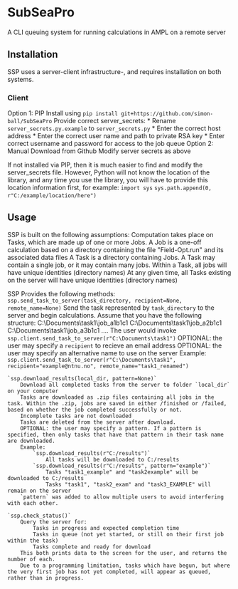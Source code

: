 # SubSeaPro
A CLI queuing system for running calculations in AMPL on a remote server


## Installation

SSP uses a server-client infrastructure-, and requires installation on both systems.

### Client
Option 1: PIP
    Install using `pip install git+https://github.com/simon-ball/SubSeaPro`
    Provide correct server_secrets:
    * Rename `server_secrets.py.example` to `server_secrets.py`
    * Enter the correct host address
    * Enter the correct user name and path to private RSA key
    * Enter correct username and password for access to the job queue
Option 2: Manual
    Download from Github
    Modify server secrets as above

If not installed via PIP, then it is much easier to find and modify the server_secrets file. However, Python will not know the location of the library, and any time you use the library, you will have to provide this location information first, for example:
	`import sys`
​	`sys.path.append(0, r"C:/example/location/here")`
​    


## Usage

SSP is built on the following assumptions:
	Computation takes place on Tasks, which are made up of one or more Jobs.
	A Job is a one-off calculation based on a directory containing the file "Field-Opt.run" and its associated data files
	A Task is a directory containing Jobs. A Task may contain a single job, or it may contain many jobs. 
	Within a Task, all jobs will have unique identities (directory names)
	At any given time, all Tasks existing on the server will have unique identities (directory names)
	
	
SSP Provides the following methods:
	`ssp.send_task_to_server(task_directory, recipient=None, remote_name=None)`
		Send the task represented by `task_directory` to the server and begin calculations. 
		Assume that you have the following structure:
			C:\Documents\task1\job_a1b1c1
			C:\Documents\task1\job_a2b1c1
			C:\Documents\task1\job_a3b1c1
		....
		The user would invoke `ssp.client.send_task_to_server(r"C:\Documents\task1")`
        OPTIONAL: the user may specify a `recipient` to recieve an email address
        OPTIONAL: the user may specify an alternative name to use on the server
        Example:
            `ssp.client.send_task_to_server(r"C:\Documents\task1", recipient="example@ntnu.no", remote_name="task1_renamed")`
		

    `ssp.download_results(local_dir, pattern=None)`
        Download all completed tasks from the server to folder `local_dir` on your computer
        Tasks are downloaded as .zip files containing all jobs in the task. Within the .zip, jobs are saved in either /finished or /failed, based on whether the job completed successfully or not.
        Incomplete tasks are not downloaded
        Tasks are deleted from the server after download.
        OPTIONAL: the user may specify a pattern. If a pattern is specified, then only tasks that have that pattern in their task name are downloaded. 
        Example:
            `ssp.download_results(r"C:/results")`
                All tasks will be downloaded to C:/results
            `ssp.download_results(r"C:/results", pattern="example")`
                Tasks "task1_example" and "task2example" will be downloaded to C:/results
                Tasks "task1", "task2_exam" and "task3_EXAMPLE" will remain on the server
        `pattern` was added to allow multiple users to avoid interfering with each other. 
        
    `ssp.check_status()`
        Query the server for:
            Tasks in progress and expected completion time
            Tasks in queue (not yet started, or still on their first job within the task)
            Tasks complete and ready for download
        This both prints data to the screen for the user, and returns the number of each. 
        Due to a programming limitation, tasks which have begun, but where the very first job has not yet completed, will appear as queued, rather than in progress. 
